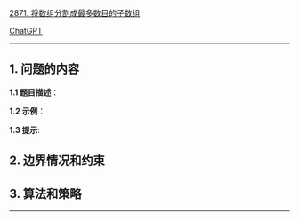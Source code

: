 [2871. 将数组分割成最多数目的子数组](https://leetcode.cn/problems/split-array-into-maximum-number-of-subarrays)

[ChatGPT](chat.openai.com)

---

## 1. 问题的内容
**1.1 题目描述**：

**1.2 示例**：

**1.3 提示**:

## 2. 边界情况和约束


## 3. 算法和策略

---

